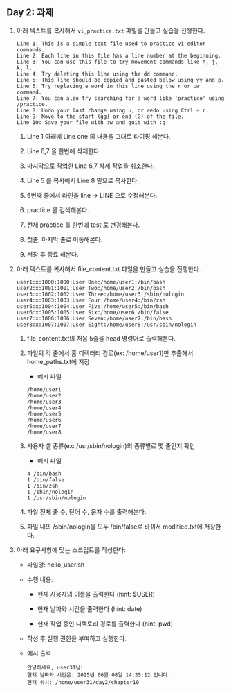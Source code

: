## Day 2: 과제



1. 아래 텍스트를 복사해서 `vi_practice.txt` 파일을 만들고 실습을 진행한다.

    ```text
    Line 1: This is a simple text file used to practice vi editor commands.
    Line 2: Each line in this file has a line number at the beginning.
    Line 3: You can use this file to try movement commands like h, j, k, l.
    Line 4: Try deleting this line using the dd command.
    Line 5: This line should be copied and pasted below using yy and p.
    Line 6: Try replacing a word in this line using the r or cw command.
    Line 7: You can also try searching for a word like 'practice' using /practice.
    Line 8: Undo your last change using u, or redo using Ctrl + r.
    Line 9: Move to the start (gg) or end (G) of the file.
    Line 10: Save your file with :w and quit with :q
    ```

    1. Line 1 아래에 Line one 의 내용을 그대로 타이핑 해본다.

    2. Line 6,7 을 한번에 삭제한다.

    3. 마지막으로 작업한 Line 6,7 삭제 작업을 취소한다.

    4. Line 5 를 복사해서 Line 8 밑으로 복사한다.

    5. 6번째 줄에서 라인을 line -> LINE 으로 수정해본다.

    6. practice 를 검색해본다.

    7. 전체 practice 를 한번에 test 로 변경해본다.

    8. 첫줄, 마지막 줄로 이동해본다.

    9. 저장 후 종료 해본다.

2. 아래 텍스트를 복사해서 file_content.txt 파일을 만들고 실습을 진행한다.

    ```text
    user1:x:1000:1000:User One:/home/user1:/bin/bash
    user2:x:1001:1001:User Two:/home/user2:/bin/bash
    user3:x:1002:1002:User Three:/home/user3:/sbin/nologin
    user4:x:1003:1003:User Four:/home/user4:/bin/zsh
    user5:x:1004:1004:User Five:/home/user5:/bin/bash
    user6:x:1005:1005:User Six:/home/user6:/bin/false
    user7:x:1006:1006:User Seven:/home/user7:/bin/bash
    user8:x:1007:1007:User Eight:/home/user8:/usr/sbin/nologin
    ```

    1. file_content.txt의 처음 5줄을 head 명령어로 출력해본다.

    2. 파일의 각 줄에서 홈 디렉터리 경로(ex: /home/user1)만 추출해서 home_paths.txt에 저장
        - 예시 파일
        ```text
        /home/user1
        /home/user2
        /home/user3
        /home/user4
        /home/user5
        /home/user6
        /home/user7
        /home/user8
        ```

    3. 사용자 셸 종류(ex: /usr/sbin/nologin)의 종류별로 몇 줄인지 확인
            
        - 예시 파일
        ```text
        4 /bin/bash
        1 /bin/false
        1 /bin/zsh
        1 /sbin/nologin
        1 /usr/sbin/nologin
        ```

    4. 파일 전체 줄 수, 단어 수, 문자 수를 출력해본다.

    5. 파일 내의 /sbin/nologin을 모두 /bin/false로 바꿔서 modified.txt에 저장한다.


3. 아래 요구사항에 맞는 스크립트를 작성한다:

    - 파일명: hello_user.sh

    - 수행 내용:

        - 현재 사용자의 이름을 출력한다 (hint: $USER)

        - 현재 날짜와 시간을 출력한다 (hint: date)

        - 현재 작업 중인 디렉토리 경로를 출력한다 (hint: pwd)

    - 작성 후 실행 권한을 부여하고 실행한다.

    - 예시 출력
        ```text
        안녕하세요, user31님!
        현재 날짜와 시간은: 2025년 06월 08일 14:35:12 입니다.
        현재 위치: /home/user31/day2/chapter10
        ```
